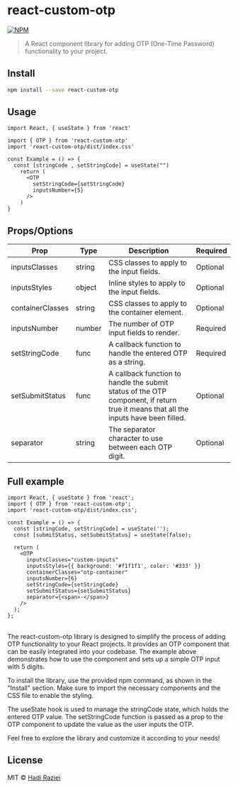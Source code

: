 # react-custom-otp

[![NPM](https://img.shields.io/npm/v/react-custom-otp.svg)](https://www.npmjs.com/package/react-custom-otp)

> A React component library for adding OTP (One-Time Password) functionality to your project.

## Install

```bash
npm install --save react-custom-otp
```
## Usage

```component.tsx
import React, { useState } from 'react'

import { OTP } from 'react-custom-otp'
import 'react-custom-otp/dist/index.css'

const Example = () => {
  const [stringCode , setStringCode] = useState("")
    return (
      <OTP
        setStringCode={setStringCode}
        inputsNumber={5}
      />
    )
}
```


## Props/Options

| Prop              | Type     | Description                                                    | Required |
|-------------------|----------|----------------------------------------------------------------|----------|
| inputsClasses     | string   | CSS classes to apply to the input fields.                       | Optional |
| inputsStyles      | object   | Inline styles to apply to the input fields.                     | Optional |
| containerClasses  | string   | CSS classes to apply to the container element.                  | Optional |
| inputsNumber      | number   | The number of OTP input fields to render.                       | Required |
| setStringCode     | func     | A callback function to handle the entered OTP as a string.      | Required |
| setSubmitStatus   | func     | A callback function to handle the submit status of the OTP component, if return true it means that all the inputs have been filled. | Optional |
| separator         | string   | The separator character to use between each OTP digit.          | Optional |


## Full example
```component.tsx
import React, { useState } from 'react';
import { OTP } from 'react-custom-otp';
import 'react-custom-otp/dist/index.css';

const Example = () => {
  const [stringCode, setStringCode] = useState('');
  const [submitStatus, setSubmitStatus] = useState(false);

  return (
    <OTP
      inputsClasses="custom-inputs"
      inputsStyles={{ background: '#f1f1f1', color: '#333' }}
      containerClasses="otp-container"
      inputsNumber={6}
      setStringCode={setStringCode}
      setSubmitStatus={setSubmitStatus}
      separator={<span>-</span>}
    />
  );
};
```
\
The react-custom-otp library is designed to simplify the process of adding OTP functionality to your React projects. It provides an OTP component that can be easily integrated into your codebase. The example above demonstrates how to use the component and sets up a simple OTP input with 5 digits.

To install the library, use the provided npm command, as shown in the "Install" section. Make sure to import the necessary components and the CSS file to enable the styling.

The useState hook is used to manage the stringCode state, which holds the entered OTP value. The setStringCode function is passed as a prop to the OTP component to update the value as the user inputs the OTP.

Feel free to explore the library and customize it according to your needs!

## License

MIT © [Hadi Raziei](https://github.com/hadiraz)
